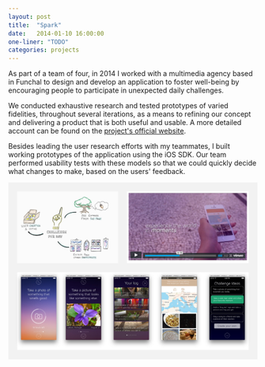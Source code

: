 ```yaml
---
layout: post
title:  "Spark"
date:   2014-01-10 16:00:00
one-liner: "TODO"
categories: projects
---
```

As part of a team of four, in 2014 I worked with a multimedia agency based in
Funchal to design and develop an application to foster well-being by
encouraging people to participate in unexpected daily challenges.

We conducted exhaustive research and tested prototypes of varied fidelities,
throughout several iterations, as a means to refining our concept and
delivering a product that is both useful and usable. A more detailed account
can be found on the [project's official website](http://spark.m-iti.org/).

Besides leading the user research efforts with my teammates, I built working
prototypes of the application using the iOS SDK. Our team performed usability
tests with these models so that we could quickly decide what changes to make,
based on the users' feedback.

![An illustration of our final concept, a frame of our concept video, and screenshots of our final prototype.](/img/spark/spark.jpg)
